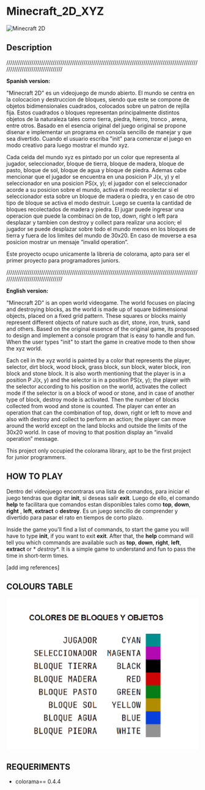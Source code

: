 # Minecraft_2D_XYZ

![Minecraft 2D]([https://media.moddb.com/images/games/1/16/15595/dead.jpg](https://cdn.hobbyconsolas.com/sites/navi.axelspringer.es/public/media/image/2017/02/guia-todos-trucos-consejos-minecraft.jpg?tf=3840x))

## Description

////////////////////////////////////////////////////////////////////////////////////////////////////////////////////////////////

**Spanish version:**

"Minecraft 2D" es un videojuego de mundo abierto. El mundo se centra en la colocacion y destruccion de bloques, siendo que este se compone de objetos bidimensionales cuadrados, colocados sobre un patron de rejilla fija. Estos cuadrados o bloques representan principalmente distintos objetos de la naturaleza tales como tierra, piedra, hierro, tronco , arena, entre otros. Basado en el esencia original del juego original se propone disenar e implementar un programa en consola sencillo de manejar y que sea divertido. Cuando el usuario escriba "init" para comenzar el juego en modo creativo para luego mostrar el mundo xyz.

Cada celda del mundo xyz es pintado por un color que representa al jugador, seleccionador, bloque de tierra, bloque de madera, bloque de pasto, bloque de sol, bloque de agua y bloque de piedra. Ademas cabe mencionar que el jugador se encuentra en una posicion P J(x, y) y el seleccionador en una posicion PS(x, y); el jugador con el seleccionador acorde a su posicion sobre el mundo, activa el modo recolectar si el seleccionador esta sobre un bloque de madera
o piedra, y en caso de otro tipo de bloque se activa el modo destruir. Luego se cuenta la cantidad de bloques recolectados de madera y piedra. El jugar puede ingresar una operacion que puede la combinaci ́on de top, down, right o left para desplazar y tambien con destroy y collect para realizar una accion; el jugador se puede desplazar sobre todo el mundo menos en los bloques de tierra y fuera de los limites del mundo de 30x20. En caso de moverse a esa
posicion mostrar un mensaje ”invalid operation”.


Este proyecto ocupo unicamente la libreria de colorama, apto para ser el primer proyecto para programadores juniors.

////////////////////////////////////////////////////////////////////////////////////////////////////////////////////////////////

**English version:**

"Minecraft 2D" is an open world videogame. The world focuses on placing and destroying blocks, as the world is made up of square bidimensional objects, placed on a fixed grid pattern. These squares or blocks mainly represent different objects of nature such as dirt, stone, iron, trunk, sand and others. Based on the original essence of the original game, its proposed to design and implement a console program that is easy to handle and fun. When the user types "init" to start the game in creative mode to then show the xyz world.

Each cell in the xyz world is painted by a color that represents the player, selector, dirt block, wood block, grass block, sun block, water block, iron block and stone block. It is also worth mentioning that the player is in a position P J(x, y) and the selector is in a position PS(x, y); the player with the selector according to his position on the world, activates the collect mode if the selector is on a block of wood
or stone, and in case of another type of block, destroy mode is activated. Then the number of blocks collected from wood and stone is counted. The player can enter an operation that can the combination of top, down, right or left to move and also with destroy and collect to perform an action; the player can move around the world except on the land blocks and outside the limits of the 30x20 world. In case of moving to that position display an “invalid operation” message.

This project only occupied the colorama library, apt to be the first project for junior programmers.

## HOW TO PLAY

Dentro del videojuego encontraras una lista de comandos, para iniciar el juego tendras que digitar **init**, si deseas salir **exit**. Luego de ello, el comando **help** te facilitara que comandos estan disponibles tales como **top**, **down**, **right** , **left**, **extract** o **destroy**. Es un juego sencillo de comprender y divertido para pasar el rato en tiempos de corto plazo.

Inside the game you'll find a list of commands, to start the game you will have to type **init**, if you want to exit **exit**. After that, the **help** command will tell you which commands are available such as **top**, **down**, **right**, **left**, **extract** or * *destroy**. It is a simple game to understand and fun to pass the time in short-term times.

[add img references]


## COLOURS TABLE
![COlours table](images/colours.png)


## REQUERIMENTS

-  colorama== 0.4.4





